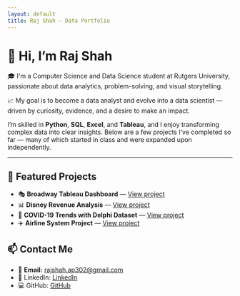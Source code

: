 ```yaml
---
layout: default
title: Raj Shah – Data Portfolio
---
```


# 👋 Hi, I’m Raj Shah

🎓 I'm a Computer Science and Data Science student at Rutgers University, passionate about data analytics, problem-solving, and visual storytelling.

📈 My goal is to become a data analyst and evolve into a data scientist — driven by curiosity, evidence, and a desire to make an impact.

I’m skilled in **Python**, **SQL**, **Excel**, and **Tableau**, and I enjoy transforming complex data into clear insights. Below are a few projects I’ve completed so far — many of which started in class and were expanded upon independently.

---
## 📁 Featured Projects

- 🎭 **Broadway Tableau Dashboard** — [View project](./broadway-dashboard/README.md)
- 📊 **Disney Revenue Analysis** — [View project](./disney-revenue-analysis/README.md)
- 🧬 **COVID-19 Trends with Delphi Dataset** — [View project](#)
- ✈️ **Airline System Project** — [View project](./airline-system/README.md)

## 📫 Contact Me
- 📧 **Email:** <a href="mailto:rajshah.ap302@gmail.com" title="Email: rajshah.ap302@gmail.com">rajshah.ap302@gmail.com</a>
- 💼 LinkedIn: [LinkedIn](https://www.linkedin.com/in/raj-shah-42985323b/)  
- 💻 GitHub: [GitHub](https://github.com/rajshah1909)
